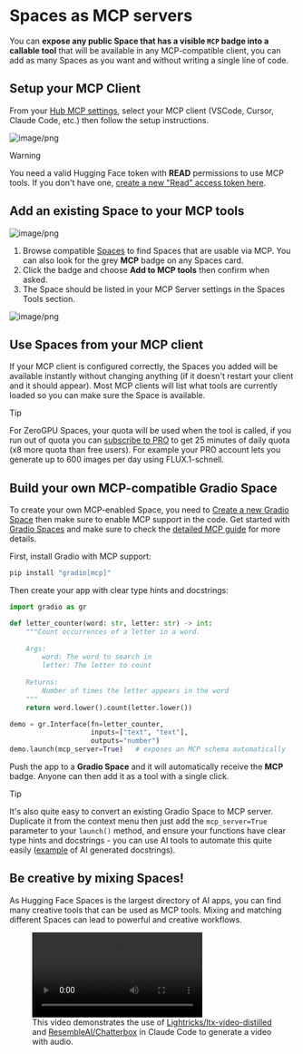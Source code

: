 # Spaces as MCP servers

You can **expose any public Space that has a visible `MCP` badge into a callable tool** that will be available in any MCP-compatible client, you can add as many Spaces as you want and without writing a single line of code.

## Setup your MCP Client

From your [Hub MCP settings](https://huggingface.co/settings/mcp), select your MCP client (VSCode, Cursor, Claude Code, etc.) then follow the setup instructions. 

![image/png](https://cdn-uploads.huggingface.co/production/uploads/5f17f0a0925b9863e28ad517/wWm_GeuWF17OrMyJT4tMx.png)


> [!WARNING]
> You need a valid Hugging Face token with <strong>READ</strong> permissions to use MCP tools. If you don't have one, <a href="https://huggingface.co/settings/tokens/new?tokenType=read" target="_blank">create a new "Read" access token here</a>.

## Add an existing Space to your MCP tools

![image/png](https://cdn-uploads.huggingface.co/production/uploads/5f17f0a0925b9863e28ad517/ex9KRpvamn84ZaOlSp_Bj.png)


1. Browse compatible [Spaces](https://huggingface.co/spaces?filter=mcp-server) to find Spaces that are usable via MCP. You can also look for the grey **MCP** badge on any Spaces card.
2. Click the badge and choose **Add to MCP tools** then confirm when asked.
3. The Space should be listed in your MCP Server settings in the Spaces Tools section.

![image/png](https://cdn-uploads.huggingface.co/production/uploads/5f17f0a0925b9863e28ad517/uI4PsneUZoWn_TExhNJyt.png)

## Use Spaces from your MCP client 

If your MCP client is configured correctly, the Spaces you added will be available instantly without changing anything (if it doesn't restart your client and it should appear). Most MCP clients will list what tools are currently loaded so you can make sure the Space is available.

> [!TIP]
> For ZeroGPU Spaces, your quota will be used when the tool is called, if you run out of quota you can <a href="https://huggingface.co/subscribe/pro?from=ZeroGPU" target="_blank">subscribe to PRO</a> to get 25 minutes of daily quota (x8 more quota than free users). For example your PRO account lets you generate up to 600 images per day using FLUX.1-schnell.

## Build your own MCP-compatible Gradio Space

To create your own MCP-enabled Space, you need to [Create a new Gradio Space](https://huggingface.co/new-space?sdk=gradio) then make sure to enable MCP support in the code. Get started with [Gradio Spaces](https://huggingface.co/docs/hub/en/spaces-sdks-gradio) and make sure to check the [detailed MCP guide](https://www.gradio.app/guides/building-mcp-server-with-gradio) for more details.


First, install Gradio with MCP support:
```bash
pip install "gradio[mcp]"
```

Then create your app with clear type hints and docstrings:

```python
import gradio as gr

def letter_counter(word: str, letter: str) -> int:
    """Count occurrences of a letter in a word.
    
    Args:
        word: The word to search in
        letter: The letter to count
        
    Returns:
        Number of times the letter appears in the word
    """
    return word.lower().count(letter.lower())

demo = gr.Interface(fn=letter_counter,
                    inputs=["text", "text"],
                    outputs="number")
demo.launch(mcp_server=True)   # exposes an MCP schema automatically
```

Push the app to a **Gradio Space** and it will automatically receive the **MCP** badge. Anyone can then add it as a tool with a single click.

> [!TIP]
> It's also quite easy to convert an existing Gradio Space to MCP server. Duplicate it from the context menu then just add the <code>mcp_server=True</code> parameter to your <code>launch()</code> method, and ensure your functions have clear type hints and docstrings - you can use AI tools to automate this quite easily (<a href="https://huggingface.co/spaces/Lightricks/ltx-video-distilled/discussions/22/files" target="_blank">example</a> of AI generated docstrings).

## Be creative by mixing Spaces!

As Hugging Face Spaces is the largest directory of AI apps, you can find many creative tools that can be used as MCP tools. Mixing and matching different Spaces can lead to powerful and creative workflows.


<figure>
  <video controls>
    <source src="https://cdn-uploads.huggingface.co/production/uploads/5f17f0a0925b9863e28ad517/jmYCdqYh32iwCgxM9p0Ig.mp4" type="video/mp4">
  </video>  
  <figcaption>
    This video demonstrates the use of
    <a href="https://huggingface.co/spaces/Lightricks/ltx-video-distilled">Lightricks/ltx-video-distilled</a> and
    <a href="https://huggingface.co/spaces/ResembleAI/Chatterbox">ResembleAI/Chatterbox</a> in Claude Code to generate a video with audio.
  </figcaption>
</figure>
